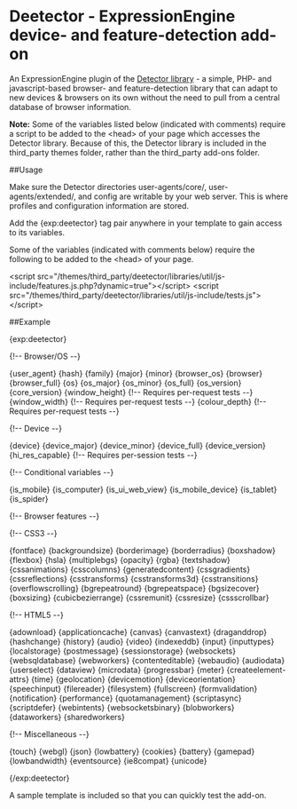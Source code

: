 # Deetector - ExpressionEngine device- and feature-detection add-on

An ExpressionEngine plugin of the [Detector library](http://detector.dmolsen.com/) - a simple, PHP- and javascript-based browser- and feature-detection library that can adapt to new devices & browsers on its own without the need to pull from a central database of browser information.

**Note:** Some of the variables listed below (indicated with comments) require a script to be added to the &lt;head> of your page which accesses the Detector library. Because of this, the Detector library is included in the third_party themes folder, rather than the third_party add-ons folder.

##Usage

Make sure the Detector directories user-agents/core/, user-agents/extended/, and config are writable by your web server. This is where profiles and configuration information are stored.

Add the {exp:deetector} tag pair anywhere in your template to gain access to its variables.

Some of the variables (indicated with comments below) require the following to be added to the &lt;head> of your page.

&lt;script src="/themes/third_party/deetector/libraries/util/js-include/features.js.php?dynamic=true">&lt;/script>
&lt;script src="/themes/third_party/deetector/libraries/util/js-include/tests.js">&lt;/script>

##Example

{exp:deetector}

{!--  Browser/OS  --}

{user_agent}
{hash}
{family}
{major}
{minor}
{browser_os}
{browser}
{browser_full}
{os}
{os_major}
{os_minor}
{os_full}
{os_version}
{core_version}
{window_height} {!-- Requires per-request tests --}
{window_width}  {!-- Requires per-request tests --}
{colour_depth}  {!-- Requires per-request tests --}

{!--  Device  --}

{device}
{device_major}
{device_minor}
{device_full}
{device_version}
{hi_res_capable} {!-- Requires per-session tests --}

{!-- Conditional variables --}

{is_mobile}
{is_computer}
{is_ui_web_view}
{is_mobile_device}
{is_tablet}
{is_spider}

{!--  Browser features  --}

{!-- CSS3 --}

{fontface}
{backgroundsize}
{borderimage}
{borderradius}
{boxshadow}
{flexbox}
{hsla}
{multiplebgs}
{opacity}
{rgba}
{textshadow}
{cssanimations}
{csscolumns}
{generatedcontent}
{cssgradients}
{cssreflections}
{csstransforms}
{csstransforms3d}
{csstransitions}
{overflowscrolling}
{bgrepeatround}
{bgrepeatspace}
{bgsizecover}
{boxsizing}
{cubicbezierrange}
{cssremunit}
{cssresize}
{cssscrollbar}

{!-- HTML5 --}

{adownload}
{applicationcache}
{canvas}
{canvastext}
{draganddrop}
{hashchange}
{history}
{audio}
{video}
{indexeddb}
{input}
{inputtypes}
{localstorage}
{postmessage}
{sessionstorage}
{websockets}
{websqldatabase}
{webworkers}
{contenteditable}
{webaudio}
{audiodata}
{userselect}
{dataview}
{microdata}
{progressbar}
{meter}
{createelement-attrs}
{time}
{geolocation}
{devicemotion}
{deviceorientation}
{speechinput}
{filereader}
{filesystem}
{fullscreen}
{formvalidation}
{notification}
{performance}
{quotamanagement}
{scriptasync}
{scriptdefer}
{webintents}
{websocketsbinary}
{blobworkers}
{dataworkers}
{sharedworkers}

{!-- Miscellaneous --}

{touch}
{webgl}
{json}
{lowbattery}
{cookies}
{battery}
{gamepad}
{lowbandwidth}
{eventsource}
{ie8compat}
{unicode}

{/exp:deetector}

A sample template is included so that you can quickly test the add-on.